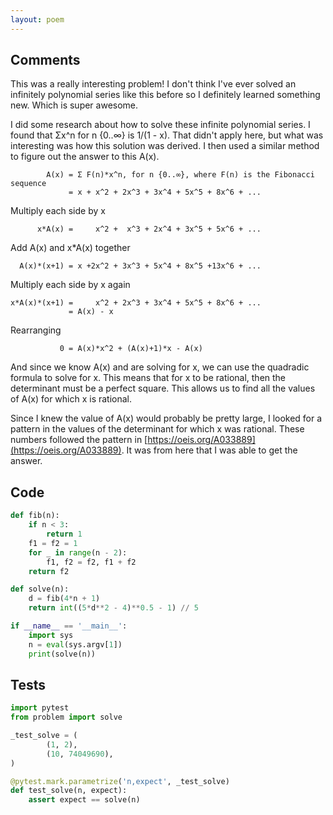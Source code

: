 ```yaml
---
layout: poem
---
```


## Comments

This was a really interesting problem!  I don't think I've ever solved an
infinitely polynomial series like this before so I definitely learned something
new.  Which is super awesome.

I did some research about how to solve these infinite polynomial series.  I
found that Σx^n for n {0..∞} is 1/(1 - x).  That didn't apply here, but what
was interesting was how this solution was derived.  I then used a similar
method to figure out the answer to this A(x).

            A(x) = Σ F(n)*x^n, for n {0..∞}, where F(n) is the Fibonacci sequence
                 = x + x^2 + 2x^3 + 3x^4 + 5x^5 + 8x^6 + ...

Multiply each side by x

          x*A(x) =     x^2 +  x^3 + 2x^4 + 3x^5 + 5x^6 + ...

Add A(x) and x*A(x) together

      A(x)*(x+1) = x +2x^2 + 3x^3 + 5x^4 + 8x^5 +13x^6 + ...

Multiply each side by x again

    x*A(x)*(x+1) =     x^2 + 2x^3 + 3x^4 + 5x^5 + 8x^6 + ...
                 = A(x) - x

Rearranging

               0 = A(x)*x^2 + (A(x)+1)*x - A(x)

And since we know A(x) and are solving for x, we can use the quadradic formula
to solve for x.  This means that for x to be rational, then the determinant
must be a perfect square.  This allows us to find all the values of A(x) for
which x is rational.

Since I knew the value of A(x) would probably be pretty large, I looked for a
pattern in the values of the determinant for which x was rational.  These
numbers followed the pattern in
[https://oeis.org/A033889](https://oeis.org/A033889).  It was from here that I
was able to get the answer.

## Code

```python
def fib(n):
    if n < 3:
        return 1
    f1 = f2 = 1
    for _ in range(n - 2):
        f1, f2 = f2, f1 + f2
    return f2

def solve(n):
    d = fib(4*n + 1)
    return int((5*d**2 - 4)**0.5 - 1) // 5

if __name__ == '__main__':
    import sys
    n = eval(sys.argv[1])
    print(solve(n))
```

## Tests

```python
import pytest
from problem import solve

_test_solve = (
        (1, 2),
        (10, 74049690),
)

@pytest.mark.parametrize('n,expect', _test_solve)
def test_solve(n, expect):
    assert expect == solve(n)
```
